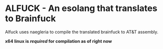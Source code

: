 # ALFUCK - An esolang that translates to Brainfuck

Alfuck uses naegleria to compile the translated brainfuck to AT&T assembly.

**x64 linux is _required_ for compilation as of right now**
